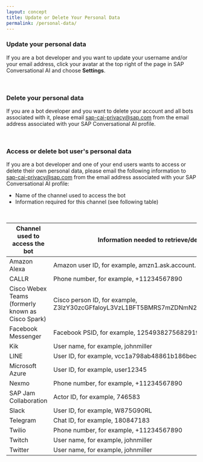 ```yaml
---
layout: concept
title: Update or Delete Your Personal Data
permalink: /personal-data/
---
```



### Update your personal data

If you are a bot developer and you want to update your username and/or your email address, click your avatar at the top right of the page in SAP Conversational AI and choose **Settings**.

<br/>

### Delete your personal data

If you are a bot developer and you want to delete your account and all bots associated with it, please email sap-cai-privacy@sap.com from the email address associated with your SAP Conversational AI profile.

<br/>

### Access or delete bot user's personal data

If you are a bot developer and one of your end users wants to access or delete their own personal data, please email the following information to sap-cai-privacy@sap.com from the email address associated with your SAP Conversational AI profile:
-   Name of the channel used to access the bot
-   Information required for this channel \(see following table\) 

<br/>

|Channel used to access the bot|Information needed to retrieve/delete end-user's conversations with bot|
|------------------------------|-----------------------------------------------------------------------|
|Amazon Alexa|Amazon user ID, for example, amzn1.ask.account.\[unique-value-here\]|
|CALLR|Phone number, for example, +11234567890|
|Cisco Webex Teams \(formerly known as Cisco Spark\)|Cisco person ID, for example, Z3lzY30zcGFfaloyL3VzL1BFT5BMRS7mZDNmN2NhZC0zOGY1LTQzZDgtOTg0ZS06MzMyNjQ5NDE2NzN|
|Facebook Messenger|Facebook PSID, for example, 1254938275682919|
|Kik|User name, for example, johnmiller|
|LINE|User ID, for example, vcc1a798ab48861b186bec80b6955e3dd|
|Microsoft Azure|User ID, for example, user12345|
|Nexmo|Phone number, for example, +11234567890|
|SAP Jam Collaboration|Actor ID, for example, 746583|
|Slack|User ID, for example, W875G90RL|
|Telegram|Chat ID, for example, 180847183|
|Twilio|Phone number, for example, +11234567890|
|Twitch|User name, for example, johnmiller|
|Twitter|User name, for example, johnmiller|

